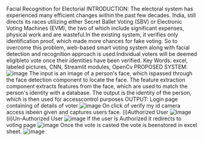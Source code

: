 Facial Recognition for Electorial
INTRODUCTION:
The electoral system has experienced many efficient changes within the past few decades. India, still directs its races utilizing either Secret Ballet Voting (SBV) or Electronic Voting Machines (EVM), the two of which include significant expenses, physical work and are wasteful.In the existing system, it verifies only identification proof, which made more chances for fake voting. So to overcome this problem, web-based smart voting system along with facial detection and recognition approach is used.Individual voters will be deemed eligibleto vote once their identities have been verified.
Key Words: excel, labeled pictures, CNN, Streamlit modules, OpenCv
PROPOSED SYSTEM:
![image](https://github.com/Lahari03msl/face_rec/assets/119775037/5bb704b6-53b8-46c5-893c-9ed8f23e7891)
The input is an image of a person's face, which ispassed through the face detection component to locate the face. The feature extraction component extracts features from the face, which are used to match the person's identity with a database. The output is the identity of the person, which is then used for accesscontrol purposes
OUTPUT:
Login page containing of details of voter
![image](https://github.com/Lahari03msl/face_rec/assets/119775037/148823f8-44cf-439e-bcb9-afc6e6545eb8)
On click of verify my id camera access isbeen given and captures users face.
(i)Authorized User
![image](https://github.com/Lahari03msl/face_rec/assets/119775037/e2673926-94d6-4730-b4e7-a2dcbd1bc499)
(ii)Un-Authorized User
![image](https://github.com/Lahari03msl/face_rec/assets/119775037/55192657-1d0a-4752-b5da-57136e858c25)
If the user is Authorized it redirects to voting page
![image](https://github.com/Lahari03msl/face_rec/assets/119775037/5d163118-2167-45ed-8521-741280c42195)
Once the vote is casted the vote is beenstored in excel sheet.
![image](https://github.com/Lahari03msl/face_rec/assets/119775037/026447a1-1a8c-4158-8c3c-1880e83ec849)





